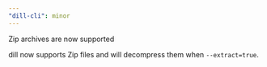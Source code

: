 ```yaml
---
"dill-cli": minor
---
```


Zip archives are now supported

dill now supports Zip files and will decompress them when `--extract=true`.
